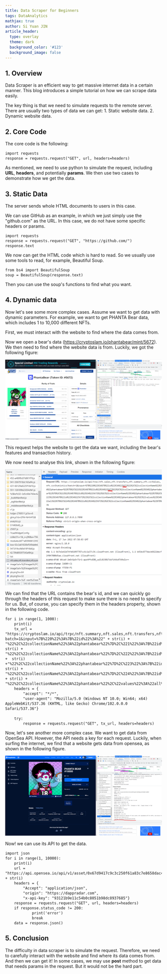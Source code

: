 ```yaml
---
title: Data Scraper for Beginners
tags: DataAnalytics
mathjax: true
author: Si Yuan JIN
article_header:
  type: overlay
  theme: dark
  background_color: '#123'
  background_image: false
---
```


## 1. Overview
Data Scraper is an efficient way to get massive internet data in a certain manner. This blog introduces a simple tutorial on how we can scrape data easily.

The key thing is that we need to simulate requests to the remote server. There are usually two types of data we can get: 1. Static website data. 2. Dynamic website data.

## 2. Core Code
The core code is the following:
```
import requests
response = requests.request("GET", url, headers=headers)
```
As mentioned, we need to use python to simulate the request, including **URL**, **headers**, and potentially **params**. We then use two cases to demonstrate how we get the data.

## 3.  Static Data
The server sends whole HTML documents to users in this case. 

We can use GitHub as an example, in which we just simply use the "github.com" as the URL. In this case, we do not have some specific headers or params.
```
import requests
response = requests.request("GET", "https://github.com/")
response.text
```

We now can get the HTML code which is hard to read. So we usually use some tools to read, for example, Beautiful Soup.
```
from bs4 import BeautifulSoup
soup = BeautifulSoup(response.text)
```

Then you can use the soup's functions to find what you want.

## 4. Dynamic data
Now let's see some more complex cases. Assume we want to get data with dynamic parameters. For example, we want to get PHANTA Bear data, which includes 1 to 10,000 different NFTs.

First, we must interact with the website to find where the data comes from.

Now we open a bear's data (https://cryptoslam.io/phantabear/mint/5672). We then need to find where the website data is from. Luckily, we got the following figure:

![Image](/assets/images/posts/DataScraper/webpage.png "Figure1")



This request helps the website to get the data we want, including the bear's features and transaction history.

We now need to analyse this link, shown in the following figure:

![Image](/assets/images/posts/DataScraper/url.png "Figure2")


We can find that the URL contains the bear's id, and we can quickly go through the headers of this request to make sure there is no need to specify for us. But, of course, you can specify them in the headers property, shown in the following code.

```
for i in range(1, 1000):
    print(i)
    tx_url = "https://cryptoslam.io/api/trpc/nft.summary,nft.sales,nft.transfers,nft.csvStatistics,nft.csvValues?batch=1&input=%7B%220%22%3A%7B%22id%22%3A%22" + str(i) + "%22%2C%22collectionName%22%3A%22phantabear%22%7D%2C%221%22%3A%7B%22id%22%3A%22"+ str(i) + "%22%2C%22collectionName%22%3A%22phantabear%22%7D%2C%222%22%3A%7B%22id%22%3A%22" +  str(i) +"%22%2C%22collectionName%22%3A%22phantabear%22%7D%2C%223%22%3A%7B%22id%22%3A%22"+ str(i) + "%22%2C%22collectionName%22%3A%22phantabear%22%7D%2C%224%22%3A%7B%22id%22%3A%22"  + str(i) + "%22%2C%22collectionName%22%3A%22phantabear%22%2C%22values%22%3A%22all%22%7D%7D"
    headers = {
        "accept": "*/*",
        "user-agent": "Mozilla/5.0 (Windows NT 10.0; Win64; x64) AppleWebKit/537.36 (KHTML, like Gecko) Chrome/102.0.0.0 Safari/537.36"}
    
    try:
        response = requests.request("GET", tx_url, headers=headers)
```

Now, let's see another more complex case. We want to get data from OpenSea API. However, the API needs a key for each request. Luckily, when surfing the internet, we find that a website gets data from opensea, as shown in the following figure.


![Image](/assets/images/posts/DataScraper/opensea.png "Figure3")

Now! we can use its API to get the data.
```
import json
for i in range(1, 10000):
    print(i)
    url = "https://api.opensea.io/api/v1/asset/0x67d9417c9c3c250f61a83c7e8658dac487b56b09/" + str(i)
    headers = {
        "Accept": "application/json",
        "origin": "https://dappradar.com",
        "x-api-key": "93121b9e11c54b0c8051b98dc8937685"}
    response = requests.request("GET", url, headers=headers)
    if response.status_code != 200:
            print('error')
            break
    data = response.json()
```

## 5. Conclusion
The difficulty in data scraper is to simulate the request. Therefore, we need to carefully interact with the website and find where its data comes from. And then we can get it! In some cases, we may use **post** method to get data that needs params in the request. But it would not be the hard part. 
